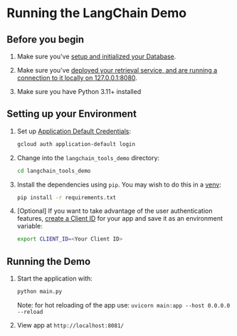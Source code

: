 # Running the LangChain Demo

##  Before you begin

1. Make sure you've [setup and initialized your
   Database](../README.md#setting-up-your-database).

1. Make sure you've [deployed your retrieval service, and are running a
   connection to it locally on
   127.0.0.1:8080](../README.md#deploying-the-retrieval-service).

1. Make sure you have Python 3.11+ installed

## Setting up your Environment

1. Set up [Application Default Credentials](https://cloud.google.com/docs/authentication/application-default-credentials#GAC):

    ```bash
    gcloud auth application-default login
    ```

1. Change into the `langchain_tools_demo` directory:

    ```bash
    cd langchain_tools_demo
    ```

1. Install the dependencies using `pip`. You may wish to do this in a
   [venv](https://docs.python.org/3/library/venv.html):

    ```bash
    pip install -r requirements.txt
    ```

1. [Optional] If you want to take advantage of the user authentication features, [create a Client ID](https://support.google.com/cloud/answer/6158849) for your app and save it as an environment variable:
    ```bash
    export CLIENT_ID=<Your Client ID>
    ```


## Running the Demo

1. Start the application with:

    ```bash
    python main.py
    ```

    Note: for hot reloading of the app use: `uvicorn main:app --host 0.0.0.0 --reload`

1. View app at `http://localhost:8081/`
